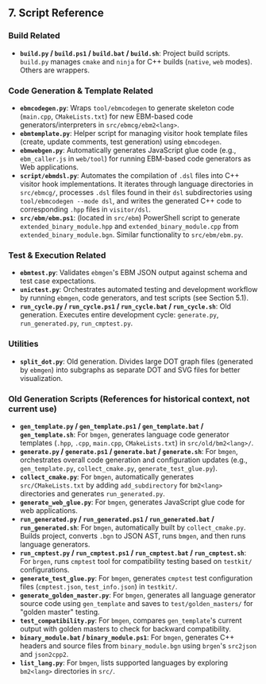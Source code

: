 ## 7. Script Reference

### Build Related
-   **`build.py` / `build.ps1` / `build.bat` / `build.sh`**: Project build scripts. `build.py` manages `cmake` and `ninja` for C++ builds (`native`, `web` modes). Others are wrappers.

### Code Generation & Template Related
-   **`ebmcodegen.py`**: Wraps `tool/ebmcodegen` to generate skeleton code (`main.cpp`, `CMakeLists.txt`) for new EBM-based code generators/interpreters in `src/ebmcg/ebm2<lang>`.
-   **`ebmtemplate.py`**: Helper script for managing visitor hook template files (create, update comments, test generation) using `ebmcodegen`.
-   **`ebmwebgen.py`**: Automatically generates JavaScript glue code (e.g., `ebm_caller.js` in `web/tool`) for running EBM-based code generators as Web applications.
-   **`script/ebmdsl.py`**: Automates the compilation of `.dsl` files into C++ visitor hook implementations. It iterates through language directories in `src/ebmcg/`, processes `.dsl` files found in their `dsl` subdirectories using `tool/ebmcodegen --mode dsl`, and writes the generated C++ code to corresponding `.hpp` files in `visitor/dsl`.
-   **`src/ebm/ebm.ps1`**: (located in `src/ebm`) PowerShell script to generate `extended_binary_module.hpp` and `extended_binary_module.cpp` from `extended_binary_module.bgn`. Similar functionality to `src/ebm/ebm.py`.

### Test & Execution Related
-   **`ebmtest.py`**: Validates `ebmgen`'s EBM JSON output against schema and test case expectations.
-   **`unictest.py`**: Orchestrates automated testing and development workflow by running `ebmgen`, code generators, and test scripts (see Section 5.1).
-   **`run_cycle.py` / `run_cycle.ps1` / `run_cycle.bat` / `run_cycle.sh`**: Old generation. Executes entire development cycle: `generate.py`, `run_generated.py`, `run_cmptest.py`.

### Utilities
-   **`split_dot.py`**: Old generation. Divides large DOT graph files (generated by `ebmgen`) into subgraphs as separate DOT and SVG files for better visualization.

### Old Generation Scripts (References for historical context, not current use)
-   **`gen_template.py` / `gen_template.ps1` / `gen_template.bat` / `gen_template.sh`**: For `bmgen`, generates language code generator templates (`.hpp`, `.cpp`, `main.cpp`, `CMakeLists.txt`) in `src/old/bm2<lang>/`.
-   **`generate.py` / `generate.ps1` / `generate.bat` / `generate.sh`**: For `bmgen`, orchestrates overall code generation and configuration updates (e.g., `gen_template.py`, `collect_cmake.py`, `generate_test_glue.py`).
-   **`collect_cmake.py`**: For `bmgen`, automatically generates `src/CMakeLists.txt` by adding `add_subdirectory` for `bm2<lang>` directories and generates `run_generated.py`.
-   **`generate_web_glue.py`**: For `bmgen`, generates JavaScript glue code for web applications.
-   **`run_generated.py` / `run_generated.ps1` / `run_generated.bat` / `run_generated.sh`**: For `bmgen`, automatically built by `collect_cmake.py`. Builds project, converts `.bgn` to JSON AST, runs `bmgen`, and then runs language generators.
-   **`run_cmptest.py` / `run_cmptest.ps1` / `run_cmptest.bat` / `run_cmptest.sh`**: For `brgen`, runs `cmptest` tool for compatibility testing based on `testkit/` configurations.
-   **`generate_test_glue.py`**: For `bmgen`, generates `cmptest` test configuration files (`cmptest.json`, `test_info.json`) in `testkit/`.
-   **`generate_golden_master.py`**: For `bmgen`, generates all language generator source code using `gen_template` and saves to `test/golden_masters/` for "golden master" testing.
-   **`test_compatibility.py`**: For `bmgen`, compares `gen_template`'s current output with golden masters to check for backward compatibility.
-   **`binary_module.bat` / `binary_module.ps1`**: For `bmgen`, generates C++ headers and source files from `binary_module.bgn` using `brgen`'s `src2json` and `json2cpp2`.
-   **`list_lang.py`**: For `bmgen`, lists supported languages by exploring `bm2<lang>` directories in `src/`.
